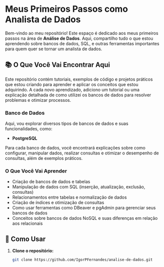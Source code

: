 # Meus Primeiros Passos como Analista de Dados

Bem-vindo ao meu repositório! Este espaço é dedicado aos meus primeiros passos na área de **Análise de Dados**. Aqui, compartilho tudo o que estou aprendendo sobre bancos de dados, SQL, e outras ferramentas importantes para quem quer se tornar um analista de dados.

## 📚 O Que Você Vai Encontrar Aqui

Este repositório contém tutoriais, exemplos de código e projetos práticos que estou criando para aprender e aplicar os conceitos que estou adquirindo. A cada novo aprendizado, adiciono um tutorial ou uma explicação detalhada de como utilizei os bancos de dados para resolver problemas e otimizar processos.

### Banco de Dados
Aqui, vou explorar diversos tipos de bancos de dados e suas funcionalidades, como:

- **PostgreSQL**

Para cada banco de dados, você encontrará explicações sobre como configurar, manipular dados, realizar consultas e otimizar o desempenho de consultas, além de exemplos práticos.

### O Que Você Vai Aprender
- Criação de bancos de dados e tabelas
- Manipulação de dados com SQL (inserção, atualização, exclusão, consultas)
- Relacionamentos entre tabelas e normalização de dados
- Criação de índices e otimização de consultas
- Como usar ferramentas como DBeaver e pgAdmin para gerenciar seus bancos de dados
- Conceitos sobre bancos de dados NoSQL e suas diferenças em relação aos relacionais

## 🚀 Como Usar

1. **Clone o repositório:**
   ```bash
   git clone https://github.com/IgorPFernandes/analise-de-dados.git
